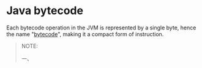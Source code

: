 # Java bytecode

Each bytecode operation in the JVM is represented by a single byte, hence the name "[bytecode](https://en.wikipedia.org/wiki/Bytecode)", making it a compact form of instruction.

> NOTE:
>
> 一、
